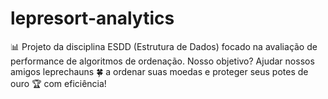 # lepresort-analytics
📊 Projeto da disciplina ESDD (Estrutura de Dados) focado na avaliação de performance de algoritmos de ordenação. Nosso objetivo? Ajudar nossos amigos leprechauns 🍀 a ordenar suas moedas e proteger seus potes de ouro 🏆 com eficiência!
